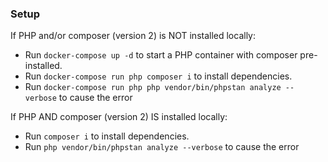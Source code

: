 ### Setup ###
If PHP and/or composer (version 2) is NOT installed locally:

- Run `docker-compose up -d` to start a PHP container with composer pre-installed.
- Run `docker-compose run php composer i` to install dependencies.
- Run `docker-compose run php php vendor/bin/phpstan analyze --verbose` to cause the error

If PHP AND composer (version 2) IS installed locally:

- Run `composer i` to install dependencies.
- Run `php vendor/bin/phpstan analyze --verbose` to cause the error
